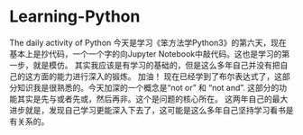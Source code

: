 # Learning-Python
The daily activity of Python
今天是学习《笨方法学Python3》的第六天，现在基本上是抄代码，一个一个字的向Jupyter Notebook中敲代码。这也是学习的第一步，就是模仿。
其实我应该是有学习的基础的，但是这么多年自己并没有把自己的这方面的能力进行深入的锻炼。
加油！
现在已经学到了布尔表达式了，这部分知识我是很熟悉的。今天加深的一个概念是“not  or” 和 “not and”.
这部分的功能其实是先与或者先或，然后再非。这个是问题的核心所在。
这两年自己的最大进步就是，发现自己学习更能深入下去了，这可能是这么多年自己坚持学习看书是有关系的。
